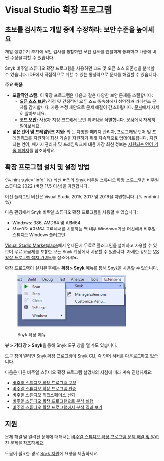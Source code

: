 # Visual Studio 확장 프로그램

## **초보를 검사하고 개발 중에 수정하라: 보안 수준을 높이세요**

개발 생명주기 초기에 보안 검사를 통합하면 보안 검토를 원활하게 통과하고 나중에 비싼 수정을 피할 수 있습니다.

Snyk 비주얼 스튜디오 확장 프로그램을 사용하면 코드 및 오픈 소스 의존성을 분석할 수 있습니다. IDE에서 직접적으로 취할 수 있는 통찰력으로 문제를 해결할 수 있습니다.

**주요 특징:**

* **포괄적인 스캔:** 이 확장 프로그램은 다음과 같은 다양한 보안 문제를 스캔합니다:
  * [**오픈 소스 보안**](https://snyk.io/product/open-source-security-management/)**:** 직접 및 간접적인 오픈 소스 종속성에서 취약점과 라이선스 문제를 감지합니다. 자동 수정 제안으로 문제 해결이 간소화됩니다. [문서](https://docs.snyk.io/scan-using-snyk/snyk-open-source)에서 자세히 알아보세요.
  * [**코드 보안**](https://snyk.io/product/snyk-code/)**:** 사용자 지정 코드에서 보안 취약점을 식별합니다. [문서](https://docs.snyk.io/scan-using-snyk/snyk-code)에서 자세히 알아보세요.
* **넓은 언어 및 프레임워크 지원:** 와 는 다양한 패키지 관리자, 프로그래밍 언어 및 프레임워크를 지원하며 최신 기술을 지원하기 위해 지속적으로 업데이트됩니다. 지원되는 언어, 패키지 관리자 및 프레임워크에 대한 가장 최신 정보는 [지원되는 언어 기술 페이지](https://docs.snyk.io/supported-languages-package-managers-and-frameworks)를 참조하세요.

## 확장 프로그램 설치 및 설정 방법

{% hint style="info" %}
최신 버전의 Snyk 비주얼 스튜디오 확장 프로그램은 비주얼 스튜디오 2022 (버전 17.5 이상)을 지원합니다.

이전 플러그인 버전은 Visual Studio 2015, 2017 및 2019을 지원합니다.
{% endhint %}

다음 환경에서 Snyk 비주얼 스튜디오 확장 프로그램을 사용할 수 있습니다:

* Windows: 386, AMD64 및 ARM64
* MacOS: ARM64 프로세서를 사용하는 맥 내부 Windows 가상 머신에서 비주얼 스튜디오 Windows 플러그인

[Visual Studio Marketplace](https://marketplace.visualstudio.com/items?itemName=snyk-security.snyk-vulnerability-scanner-vs-2022)에서 언제든지 무료로 플러그인을 설치하고 사용할 수 있으며 무료 요금제를 포함한 모든 Snyk 계정에서 사용할 수 있습니다. 자세한 정보는 [VS 확장 프로그램 설치 가이드](https://learn.microsoft.com/en-us/visualstudio/ide/finding-and-using-visual-studio-extensions?view=vs-2022#find-and-install-extensions)를 참조하세요.

확장 프로그램이 설치된 후에는 **확장 > Snyk** 메뉴를 통해 Snyk을 사용할 수 있습니다.

<figure><img src="../../../.gitbook/assets/image (351) (1) (1) (1) (1) (1) (1) (1) (1) (1).png" alt="Snyk extensions menu"><figcaption><p>Snyk 확장 메뉴</p></figcaption></figure>

**뷰 > 기타 창 > Snyk**을  통해 Snyk 도구 창을 열 수도 있습니다.

도구 창이 열리면 Snyk 확장 프로그램이 [Snyk CLI,](https://docs.snyk.io/snyk-cli) 즉 [언어 서버](https://docs.snyk.io/scm-ide-and-ci-cd-integrations/snyk-ide-plugins-and-extensions/snyk-language-server)를 다운로드하고 있습니다.

다음은 다른 비주얼 스튜디오 확장 프로그램 설명서의 지침에 따라 계속 진행하세요:

* [비주얼 스튜디오 확장 프로그램 구성](https://docs.snyk.io/scm-ide-and-ci-cd-integrations/snyk-ide-plugins-and-extensions/visual-studio-extension/visual-studio-extension-configuration)
* [비주얼 스튜디오 확장 프로그램 인증](https://docs.snyk.io/scm-ide-and-ci-cd-integrations/snyk-ide-plugins-and-extensions/visual-studio-extension/visual-studio-extension-authentication)
* [비주얼 스튜디오 워크스페이스 신뢰](https://docs.snyk.io/scm-ide-and-ci-cd-integrations/snyk-ide-plugins-and-extensions/visual-studio-extension/workspace-trust)
* [비주얼 스튜디오 확장 프로그램으로 분석 실행](https://docs.snyk.io/scm-ide-and-ci-cd-integrations/snyk-ide-plugins-and-extensions/visual-studio-extension/run-an-analysis-with-visual-studio-extension)
* [비주얼 스튜디오 확장 프로그램에서 분석 결과 보기](https://docs.snyk.io/scm-ide-and-ci-cd-integrations/snyk-ide-plugins-and-extensions/visual-studio-extension/view-analysis-results-from-visual-studio-extension)

## 지원

문제 해결 및 알려진 문제에 대해서는 [비주얼 스튜디오 확장 프로그램 문제 해결 및 알려진 문제](https://docs.snyk.io/scm-ide-and-ci-cd-integrations/snyk-ide-plugins-and-extensions/visual-studio-extension/troubleshooting-and-known-issues-with-visual-studio-extension)을 참조하세요.

도움이 필요한 경우 [Snyk 지원](https://support.snyk.io)에 요청을 제출하세요.
